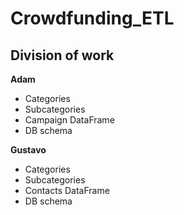 # Crowdfunding_ETL

## Division of work
**Adam**
- Categories
- Subcategories
- Campaign DataFrame
- DB schema

**Gustavo**
- Categories
- Subcategories
- Contacts DataFrame
- DB schema
